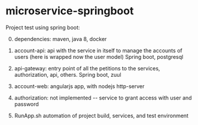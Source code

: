 # microservice-springboot
Project test using spring boot:

0) dependencies: maven, java 8, docker

1) account-api: api with the service in itself to manage the accounts of users (here is wrapped now the user model)
Spring boot, postgresql

2) api-gateway: entry point of all the petitions to the services, authorization, api, others.
Spring boot, zuul

3) account-web: angularjs app, with nodejs http-server

4) authorization: not implemented -- service to grant access with user and password 

5) RunApp.sh automation of project build, services, and test environment
